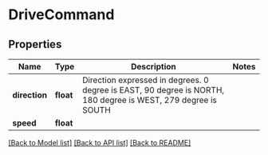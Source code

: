 # DriveCommand

## Properties
Name | Type | Description | Notes
------------ | ------------- | ------------- | -------------
**direction** | **float** | Direction expressed in degrees. 0 degree is EAST, 90 degree is NORTH, 180 degree is WEST, 279 degree is SOUTH | 
**speed** | **float** |  | 

[[Back to Model list]](../README.md#documentation-for-models) [[Back to API list]](../README.md#documentation-for-api-endpoints) [[Back to README]](../README.md)


